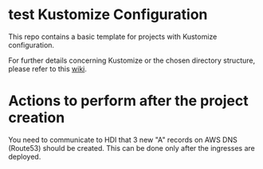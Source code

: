 # test Kustomize Configuration

This repo contains a basic template for projects with Kustomize configuration.

For further details concerning Kustomize or the chosen directory structure, please refer to this [wiki](https://makeitapp.atlassian.net/wiki/spaces/cecom/pages/3433922624/Configuration+management+with+Kustomize).

# Actions to perform after the project creation
You need to communicate to HDI that 3 new "A" records on AWS DNS (Route53) should be created.
This can be done only after the ingresses are deployed.
